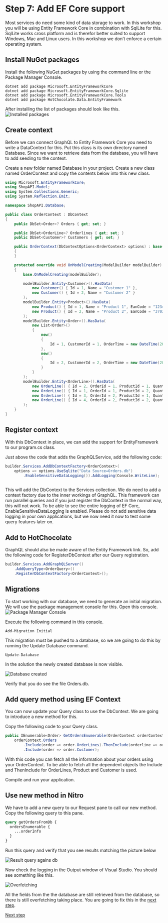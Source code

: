 # Step 7: Add EF Core support

Most services do need some kind of data storage to work. In this workshop you will be using Entity Framework Core in combination with SqlLite for this. SqlLite works cross platform and is therefor better suited to support Windows, Mac and Linux users. In this workshop we don’t enforce a certain operating system.

## Install NuGet packages

Install the following NuGet packages by using the command line or the Package Manager Console.

```shell
dotnet add package Microsoft.EntityFrameworkCore
dotnet add package Microsoft.EntityFrameworkCore.Sqlite
dotnet add package Microsoft.EntityFrameworkCore.Tools
dotnet add package HotChocolate.Data.EntityFramework
```

After installing the list of packages should look like this.
![Installed packages](./images/EF%20Core%20installed%20packages.png)

## Create context

Before we can connect GraphQL to Entity Framework Core you need to write a DataContext for this. Put this class is its own directory named Database. Since we want to retrieve data from the database, you will have to add seeding to the context.

Create a new folder named Database in your project. Create a new class named OrderContext and copy the contents below into this new class.

```csharp
using Microsoft.EntityFrameworkCore;
using ShopAPI.Model;
using System.Collections.Generic;
using System.Reflection.Emit;

namespace ShopAPI.Database;

public class OrderContext : DbContext
{
    public DbSet<Order>? Orders { get; set; }

    public DbSet<OrderLine>? Orderlines { get; set; }
    public DbSet<Customer>? Customers { get; set; }

    public OrderContext(DbContextOptions<OrderContext> options) : base(options)
    {
    }

    protected override void OnModelCreating(ModelBuilder modelBuilder)
    {
        base.OnModelCreating(modelBuilder);

        modelBuilder.Entity<Customer>().HasData(
            new Customer() { Id = 1, Name = "Customer 1" },
            new Customer() { Id = 2, Name = "Customer 2" }
        );
        modelBuilder.Entity<Product>().HasData(
            new Product() { Id = 1, Name = "Product 1", EanCode = "123439900", Price = 100, Weight = 300 },
            new Product() { Id = 2, Name = "Product 2", EanCode = "37034034039", Price = 200, Weight = 700 }
        );
        modelBuilder.Entity<Order>().HasData(
            new List<Order>()
            {
                new()
                {
                    Id = 1, CustomerId = 1, OrderTime = new DateTime(2025, 5, 21, 12, 30, 30)
                },
                new()
                {
                    Id = 2, CustomerId = 2, OrderTime = new DateTime(2025, 5, 21, 9, 15, 00)
                }
            }
        );
        modelBuilder.Entity<OrderLine>().HasData(
            new OrderLine() { Id = 2, OrderId = 1, ProductId = 1, Quantity = 2, DiscountPercentage = 0 },
            new OrderLine() { Id = 1, OrderId = 1, ProductId = 2, Quantity = 5, DiscountPercentage = 5 },
            new OrderLine() { Id = 3, OrderId = 2, ProductId = 1, Quantity = 7, DiscountPercentage = 0 },
            new OrderLine() { Id = 4, OrderId = 2, ProductId = 2, Quantity = 10, DiscountPercentage = 20.0m }
        );
    }
}


```

## Register context 
With this DbContext in place, we can add the support for EntityFramework to our program.cs class.

Just above the code that adds the GraphQLService, add the following code:

```csharp
builder.Services.AddDbContextFactory<OrderContext>(
    options => options.UseSqlite("Data Source=Orders.db")
        .EnableSensitiveDataLogging()).AddLogging(Console.WriteLine);
       
```

This will add the DbContext to the Services collection. We do need to add a context factory due to the inner workings of GraphQL. This framework can run parallel queries and if you just register the DbContext in the normal way, this will not work. To be able to see the entire logging of EF Core, EnableSensitiveDataLogging is enabled. Please do not add sensitive data logging in your own applications, but we now need it now to test some query features later on.

## Add to HotChocolate

GraphQL should also be made aware of the Entity Framework link.
So, add the following code for RegisterDbContext after our Query registration.

```csharp
builder.Services.AddGraphQLServer()
    .AddQueryType<OrderQuery>()
    .RegisterDbContextFactory<OrderContext>();
```

## Migrations

To start working with our database, we need to generate an initial migration. We will use the package management console for this. Open this console.
![Package Manager Console](./images/Package%20managar%20console.png)

Execute the following command in this console.

```shell
Add-Migration Initial
```

This migration must be pushed to a database, so we are going to do this by running the Update Database command.

```shell
Update-Database
```
In the solution the newly created database is now visible.

![Database created](./images/Database%20created.png)

Verify that you do see the file Orders.db.

## Add query method using EF Context

You can now update your Query class to use the DbContext. We are going to introduce a new method for this.

Copy the following code to your Query class.

```csharp
public IEnumerable<Order> GetOrdersEnumerable(OrderContext orderContext) =>
    orderContext.Orders
        .Include(order => order.OrderLines).ThenInclude(orderline => orderline.Product)
        .Include(order => order.Customer);
```

With this code you can fetch all the information about your orders using your OrderContext. To be able to fetch all the dependent objects the Include and ThenInclude for OrderLines, Product and Customer is used.

Compile and run your application.

## Use new method in Nitro

We have to add a new query to our Request pane to call our new method. Copy the following query to this pane.

```graphql
query getOrdersFromDb {
  ordersEnumerable {
    ...orderInfo
  }
}
```
Run this query and verify that you see results matching the picture below

![Result query agains db](./images/Db%20connection%20result.png)

Now check the logging in the Output window of Visual Studio. You should see something like this.

![Overfetching](./images/Overfetching.png)

All the fields from the the database are still retrieved from the database, so there is still overfetching taking place. You are going to fix this in the [next step](./Step8.md).



[Next step](./Step8.md)
